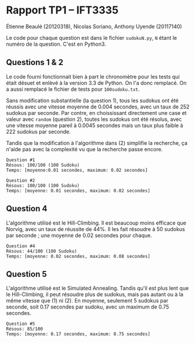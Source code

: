 Rapport TP1 – IFT3335
=====================

Étienne Beaulé (20120318), Nicolas Soriano, Anthony Uyende (20117140)

Le code pour chaque question est dans le fichier `sudokuN.py`, `N` étant le numéro de la question. C'est en Python3.

Questions 1 & 2
---------------

Le code fourni fonctionnait bien à part le chronomètre pour les tests qui était désuet et enlèvé à la version 3.3 de Python. On l'a donc remplacé. On a aussi remplacé le fichier de tests pour `100sudoku.txt`.

Sans modification substantielle (la question 1), tous les sudokus ont été réussis avec une vitesse moyenne de 0.004 secondes, avec un taux de 252 sudokus par seconde. Par contre, en choississant directement une case et valeur avec `random` (question 2), toutes les sudokus ont été résolus, avec une vitesse moyenne pareil à 0.0045 secondes mais un taux plus faible à 222 sudokus par seconde.

Tandis que la modification à l'algorithme dans (2) simplifie la recherche, ça n'aide pas avec la complexité vu que la recherche passe encore.

```
Question #1
Résous: 100/100 (100 Sudoku)
Temps: [moyenne:0.01 secondes, maximum: 0.02 secondes]

Question #2
Résous: 100/100 (100 Sudoku)
Temps: [moyenne: 0.01 secondes, maximum: 0.02 secondes]
```
Question 4
-----------
L'algorithme utilisé est le Hill-Climbing. Il est beaucoup moins efficace que Norvig, avec un taux de réussite de 44%. Il les fait résoudre à 50 sudokus par seconde ; une moyenne de 0.02 secondes pour chaque.
```
Question #4
Résous: 44/100 (100 Sudoku)
Temps: [moyenne: 0.02 secondes, maximum: 0.08 secondes]
```

Question 5
-----------
L'algorithme utilisé est le Simulated Annealing. Tandis qu'il est plus lent que le Hill-Climbing, il peut résoudre plus de sudokus, mais pas autant ou à la même vitesse que (1) ni (2). En moyenne, seulement 5 sudokus par seconde, soit 0.17 secondes par sudoku, avec un maximum de 0.75 secondes.
```
Question #5
Résous: 85/100
Temps: [moyenne: 0.17 secondes, maximum: 0.75 secondes]
```
